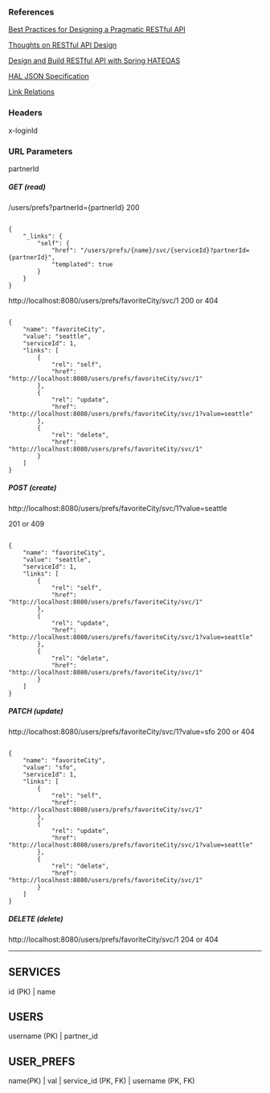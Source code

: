 ### References

[Best Practices for Designing a Pragmatic RESTful API](http://www.vinaysahni.com/best-practices-for-a-pragmatic-restful-api)

[Thoughts on RESTful API Design](https://restful-api-design.readthedocs.org/en/latest)

[Design and Build RESTful API with Spring HATEOAS](https://www.jiwhiz.com/blogs/Design_and_Build_RESTful_API_with_Spring_HATEOAS)

[HAL JSON Specification](http://stateless.co/hal_specification.html)

[Link Relations](https://www.iana.org/assignments/link-relations/link-relations.xhtml)

### Headers

x-loginId

### URL Parameters

partnerId

##### GET (read)

/users/prefs?partnerId={partnerId}
200

```

{
    "_links": {
        "self": {
            "href": "/users/prefs/{name}/svc/{serviceId}?partnerId={partnerId}",
            "templated": true
        }
    }
}

```

http://localhost:8080/users/prefs/favoriteCity/svc/1
200 or 404

```

{
    "name": "favoriteCity",
    "value": "seattle",
    "serviceId": 1,
    "links": [
        {
            "rel": "self",
            "href": "http://localhost:8080/users/prefs/favoriteCity/svc/1"
        },
        {
            "rel": "update",
            "href": "http://localhost:8080/users/prefs/favoriteCity/svc/1?value=seattle"
        },
        {
            "rel": "delete",
            "href": "http://localhost:8080/users/prefs/favoriteCity/svc/1"
        }
    ]
}

```

##### POST (create)

http://localhost:8080/users/prefs/favoriteCity/svc/1?value=seattle

201 or 409

```

{
    "name": "favoriteCity",
    "value": "seattle",
    "serviceId": 1,
    "links": [
        {
            "rel": "self",
            "href": "http://localhost:8080/users/prefs/favoriteCity/svc/1"
        },
        {
            "rel": "update",
            "href": "http://localhost:8080/users/prefs/favoriteCity/svc/1?value=seattle"
        },
        {
            "rel": "delete",
            "href": "http://localhost:8080/users/prefs/favoriteCity/svc/1"
        }
    ]
}

```

##### PATCH (update)

http://localhost:8080/users/prefs/favoriteCity/svc/1?value=sfo
200 or 404


```

{
    "name": "favoriteCity",
    "value": "sfo",
    "serviceId": 1,
    "links": [
        {
            "rel": "self",
            "href": "http://localhost:8080/users/prefs/favoriteCity/svc/1"
        },
        {
            "rel": "update",
            "href": "http://localhost:8080/users/prefs/favoriteCity/svc/1?value=seattle"
        },
        {
            "rel": "delete",
            "href": "http://localhost:8080/users/prefs/favoriteCity/svc/1"
        }
    ]
}

```

##### DELETE (delete)

http://localhost:8080/users/prefs/favoriteCity/svc/1
204 or 404

---

SERVICES
-----------------
id (PK) | name

USERS
-----------------
username (PK) | partner_id


USER_PREFS
-----------------
name(PK) | val | service_id (PK, FK) | username (PK, FK)	


